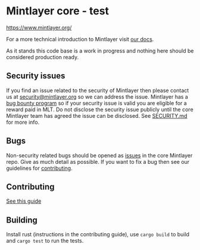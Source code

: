 # Mintlayer core - test

https://www.mintlayer.org/

For a more technical introduction to Mintlayer visit [our docs](https://docs.mintlayer.org/).

As it stands this code base is a work in progress and nothing here should be considered production ready.

## Security issues
If you find an issue related to the security of Mintlayer then please contact us at security@mintlayer.org so we can address the issue. Mintlayer has a [bug bounty program](https://www.mintlayer.org/bug-bounties) so if your security issue is valid you are eligible for a reward paid in MLT. Do not disclose the security issue publicly until the core Mintlayer team has agreed the issue can be disclosed. See [SECURITY.md](https://github.com/mintlayer/mintlayer-core/blob/master/SECURITY.md) for more info.

## Bugs
Non-security related bugs should be opened as [issues](https://github.com/mintlayer/mintlayer-core/issues/new) in the core Mintlayer repo. Give as much detail as possible. If you want to fix a bug then see our guidelines for [contributing](https://github.com/mintlayer/mintlayer-core/blob/master/CONTRIBUTING.md).

## Contributing
[See this guide](https://github.com/mintlayer/mintlayer-core/blob/master/CONTRIBUTING.md)

## Building
Install rust (instructions in the contributing guide), use `cargo build` to build and `cargo test` to run the tests.
